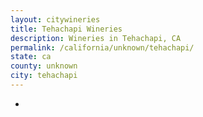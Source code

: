 ```yaml
---
layout: citywineries
title: Tehachapi Wineries
description: Wineries in Tehachapi, CA
permalink: /california/unknown/tehachapi/
state: ca
county: unknown
city: tehachapi
---
```

-
